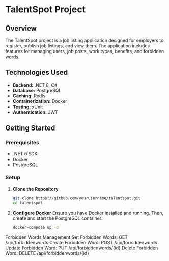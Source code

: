 # TalentSpot Project

## Overview
The TalentSpot project is a job listing application designed for employers to register, publish job listings, and view them. The application includes features for managing users, job posts, work types, benefits, and forbidden words.

## Technologies Used
- **Backend:** .NET 8, C#
- **Database:** PostgreSQL
- **Caching:** Redis
- **Containerization:** Docker
- **Testing:** xUnit
- **Authentication:** JWT

## Getting Started

### Prerequisites
- .NET 6 SDK
- Docker
- PostgreSQL

### Setup

1. **Clone the Repository**
   ```bash
   git clone https://github.com/yourusername/talentspot.git
   cd talentspot
2. **Configure Docker** 
Ensure you have Docker installed and running. Then, create and start the PostgreSQL container:
   ```bash
   docker-compose up -d

Forbidden Words Management
Get Forbidden Words:
GET /api/forbiddenwords
Create Forbidden Word:
POST /api/forbiddenwords
Update Forbidden Word:
PUT /api/forbiddenwords/{id}
Delete Forbidden Word:
DELETE /api/forbiddenwords/{id}